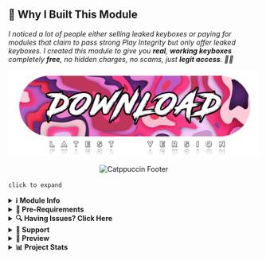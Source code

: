 ## 🚀 Why I Built This Module

*I noticed a lot of people either selling leaked keyboxes or paying for modules that claim to pass strong Play Integrity but only offer leaked keyboxes. I created this module to give you **real**, **working keyboxes** completely **free**, no hidden charges, no scams, just **legit access**. 🚫🔑*

<div align="center">
  <a href="https://t.me/MeowRedirect/201" target="_blank">
    <img src="DUMP/download.png" alt="Download Button" width="600" />
  </a>
</div>

<p align="center">
  <img src="https://raw.githubusercontent.com/catppuccin/catppuccin/main/assets/footers/gray0_ctp_on_line.svg?sanitize=true" alt="Catppuccin Footer" />
</p>

`click to expand`
<details>
<summary><strong>ℹ️ Module Info</strong></summary>

> **This module offers the following features:**  

- ✅ Updates `keybox.xml`  
- 🗽 Updates `target.txt` as per your TEE status  
- 🥷 Switch Shamiko modes (via module toggle)  
- 🛠️ Adds all custom ROM detection packages in the **SusFS path**  
- ⛔ Disables EU injector by default  
- ⛔ Disables Pixel ROM spoofing  
- 🔐 Spoofs encryption status  
- 🎭 Hides LSPosed logs  
- 🔑 Spoofs ROM release key  
- ⚙️ Updates SusFS config  
- 😋 Spoofs SE Linux status  
- 🕵️ Detects abnormal activity to help debug issues
- 🎨 More feature are there, check [WebUI](https://raw.githubusercontent.com/MeowDump/Integrity-Box/main/DUMP/9.jpg)

</details>

<details>
<summary><strong>🗽 Pre-Requirements</strong></summary>

> Please make sure you have the following **modules installed** before using this:

- [**Play Integrity Fix**](https://github.com/chiteroman/PlayIntegrityFix/releases) or [**Play Integrity Fork**](https://github.com/osm0sis/PlayIntegrityFork/releases)
- [**Tricky Store**](https://github.com/5ec1cff/TrickyStore/releases)

</details>


<details>
<summary><strong>🔍 Having Issues? Click Here</strong></summary>

- Unable to grant root access to apps? `Disable` the IntegrityBox module, it will switch shamiko to `blacklist mode` and unhide the root
- Facing Bootloop? delete `/data/adb/shamiko/whitelist` file using adb / custom recovery
- Facing Bootloop? `disable`[Enable log watchlog](https://raw.githubusercontent.com/MeowDump/Integrity-Box/main/DUMP/lsposed.png)`toggle` from lsposed settings
- [Shamiko](https://t.me/LSPosed/292) does not work with magisk delta (kitsune mask)
- [Shamiko](https://t.me/LSPosed/292) only works with [Zygisk Next](https://github.com/Dr-TSNG/ZygiskNext/releases)
- Hide root properly if play integrity isn't passing for you. If you are suing a custom rom, make sure you have disabled inbuilt gms spoofing. How to disable it? Well it depends on what rom you're using. Join your rom help group & ask `how to disable it` there.
- Switch to [Magisk Alpha](https://t.me/magiskalpha/683) if you're having integrity issue with official magisk.
</details>
<details>
<summary><strong>🔗 Support</strong></summary>

[![Support Group](https://ziadoua.github.io/m3-Markdown-Badges/badges/Telegram/telegram1.svg "Join our Telegram Group")](https://t.me/+NCWzd1G--UNmNDY1)  
[![PayPal Donate](https://ziadoua.github.io/m3-Markdown-Badges/badges/PayPal/paypal1.svg "Donate via PayPal")](https://paypal.me/TempMeow)

</details>


<details>
<summary><strong>🎨 Preview</strong></summary>

1. ![](https://raw.githubusercontent.com/MeowDump/Integrity-Box/main/DUMP/1.png)  
2. ![](https://raw.githubusercontent.com/MeowDump/Integrity-Box/main/DUMP/2.png)  
3. ![](https://raw.githubusercontent.com/MeowDump/Integrity-Box/main/DUMP/3.png)  
4. ![](https://raw.githubusercontent.com/MeowDump/Integrity-Box/main/DUMP/4.png)  
5. ![](https://raw.githubusercontent.com/MeowDump/Integrity-Box/main/DUMP/5.gif)  
6. ![](https://raw.githubusercontent.com/MeowDump/Integrity-Box/main/DUMP/6.gif)  
7. ![](https://raw.githubusercontent.com/MeowDump/Integrity-Box/main/DUMP/7.gif)  
8. ![](https://raw.githubusercontent.com/MeowDump/Integrity-Box/main/DUMP/8.png)  
9. ![](https://raw.githubusercontent.com/MeowDump/Integrity-Box/main/DUMP/9.jpg)  
10. ![](https://raw.githubusercontent.com/MeowDump/Integrity-Box/main/DUMP/10.png)

</details>


<details>
<summary><strong>📊 Project Stats</strong></summary>

[![GitHub Stars](https://m3-markdown-badges.vercel.app/stars/7/1/MeowDump/Integrity-Box)](https://github.com/MeowDump/Integrity-Box/stargazers)  
[![GitHub Issues](https://m3-markdown-badges.vercel.app/issues/1/1/MeowDump/Integrity-Box)](https://github.com/MeowDump/Integrity-Box/issues)  
[![GitHub Release](https://ziadoua.github.io/m3-Markdown-Badges/badges/Github/github3.svg)](https://github.com/MeowDump/Integrity-Box/releases)

</details>
